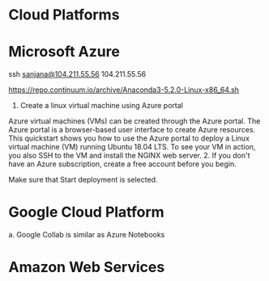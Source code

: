 # Cloud Platforms

# Microsoft Azure

ssh sanjana@104.211.55.56
104.211.55.56

https://repo.continuum.io/archive/Anaconda3-5.2.0-Linux-x86_64.sh

1. Create a linux virtual machine using Azure portal

 Azure virtual machines (VMs) can be created through the Azure portal. The Azure portal is a browser-based user interface to create Azure   resources. This quickstart shows you how to use the Azure portal to deploy a Linux virtual machine (VM) running Ubuntu 18.04 LTS. To see your VM in action, you also SSH to the VM and install the NGINX web server.
2. If you don't have an Azure subscription, create a free account before you begin.



Make sure that Start deployment is selected.	
# Google Cloud Platform
a.	Google Collab is similar as Azure Notebooks
# Amazon Web Services

